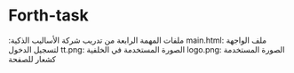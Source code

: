 # Forth-task
:ملفات المهمة الرابعة من تدريب شركة الأساليب الذكية
main.html:
ملف الواجهة لتسجيل الدخول
tt.png:
الصورة المستخدمة في الخلفية
logo.png:
الصورة المستخدمة كشعار للصفحة
